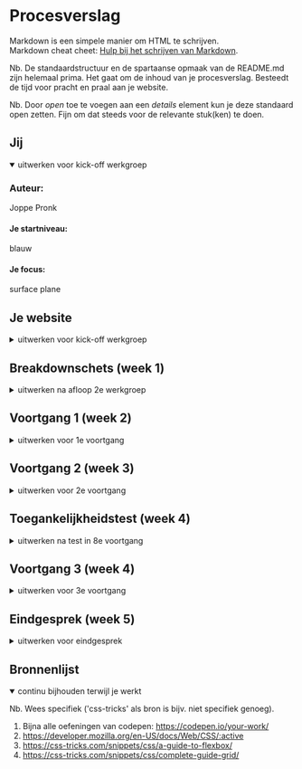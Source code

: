 # Procesverslag
Markdown is een simpele manier om HTML te schrijven.  
Markdown cheat cheet: [Hulp bij het schrijven van Markdown](https://github.com/adam-p/markdown-here/wiki/Markdown-Cheatsheet).

Nb. De standaardstructuur en de spartaanse opmaak van de README.md zijn helemaal prima. Het gaat om de inhoud van je procesverslag. Besteedt de tijd voor pracht en praal aan je website.

Nb. Door *open* toe te voegen aan een *details* element kun je deze standaard open zetten. Fijn om dat steeds voor de relevante stuk(ken) te doen.





## Jij

<details open>
<summary>uitwerken voor kick-off werkgroep</summary>

### Auteur:
Joppe Pronk

#### Je startniveau:
 blauw

#### Je focus:
surface plane
 
</details>





## Je website

<details>
<summary>uitwerken voor kick-off werkgroep</summary>

### Je opdracht:
https://nl.karhu.com/
 
#### Screenshot(s) van de eerste pagina (small screen): 
Homepagina
<img src="images/home.png" width="375px" alt="Dit is de home pagina">

#### Screenshot(s) van de tweede pagina (small screen):
Over Karhu
<img src="images/over.png" width="375px" alt="Hier lees je meer over het merk">
 
</details>





## Breakdownschets (week 1)

<details>
<summary>uitwerken na afloop 2e werkgroep</summary>

### de hele pagina: 


### dynamisch deel (bijv menu): 


### wellicht nog een dynamisch deel (bijv filter): 


</details>





## Voortgang 1 (week 2)

<details>
<summary>uitwerken voor 1e voortgang</summary>

### Stand van zaken
Alle content en afbeeldingen zijn zo goed als erin gezet - heb nog moeite met hamburgere menu


### Agenda voor meeting
samen met je groepje opstellen

| Joppe.         | Maeren.            | Leo          | Timo                |
| ---            | ---                | ---          | ---                 |
| - Mijn HTML    | Responsiveness en  | Willekeurige-| html kan schrijven  |
| - Positioneren | positioneren.      | posities     | zonder div’s, id’s. |
|                | ...                | ...          | CSS positioneren    |


### Verslag van meeting
hier na afloop snel de uitkomsten van de meeting vastleggen

- punt 1: Tips voor hamburger menu: https://codepen.io/erikterwan/pen/EVzeRP
- punt 2: Kopjes boven de afbeeldingen


</details>





## Voortgang 2 (week 3)

<details>
<summary>uitwerken voor 2e voortgang</summary>

### Stand van zaken
Ik heb al een groot deel responsive gemaakt!


### Agenda voor meeting
samen met je groepje opstellen

| Joppe.         | Maeren             | Timo                     | Leo                                |
| ---            | ---                | ---                      | ---                                |
| Werken met     | nette html.        | Werken met media query's | Selectoren, wanner je met meerdere |
|-grid/ flexbox. | CSS positioneren.  | voor responsiveness      | paginas's werkt +                  |
| ...            | ...                | ...                      | media query's.                     |


### Verslag van meeting
hier na afloop snel de uitkomsten van de meeting vastleggen

- Tips voor een responsive menu
- Welke selectoren ik kan gebruiken, alleen div, class voor styling

</details>





## Toegankelijkheidstest (week 4)

<details>
<summary>uitwerken na test in 8e voortgang</summary>

### Bevindingen
Lijst met je bevindingen die in de test naar voren kwamen:
 
1) Muis en toetsenboard:
 
 - Met tab begint het bij een verkeerde button <--oplossing---> In de a een # plaatsen.
 - In menu is de active state niet zichtbaar <--oplossing---> :active in css.
 - Nog niet overal een hover state bij buttons <--oplossing---> Meer hover states implementeren.
 
2) Sreen readers:
 
 - Nog niet alle afbeeldinfgen hadden een naam gekregen <--oplossing---> bij img > alt specfieker zijn.
 
 
3) Diverse beperkingen
 
 - Buttons zijn redelijk klein  <--oplossing---> Buttons en de ruimte om de button vergroten.
 - Er zijn sommige tekstenslecht te lezen bijv. in de header  <--oplossing---> groter contrast in de kleuren gebruiken.
 
 
 
</details>





## Voortgang 3 (week 4)

<details>
<summary>uitwerken voor 3e voortgang</summary>

### Stand van zaken
Ik heb een beetje moeite met de footer maken, ik wil grid gebruiken, maar ik krijg heel veel witruimte tussen m'n teksten....


### Agenda voor meeting
samen met je groepje opstellen

|Joppe           | Timo.              | student 3    | student 4        |
| ---            | ---                | ---          | ---              |
| Grid +         | Media query's      | en ik dit    | en dan ik dat    |
| font-face      |                    | nog een punt | dit wil ik zeker |
| ...            | ...                | ...          | ...              |


### Verslag van meeting
hier na afloop snel de uitkomsten van de meeting vastleggen

- Ik kan het best eerst een tekening maken van het er met grid uit moet te komen zien, en daarna met grid aan de slag gaan
- Ik moet voor de verschillende fotns ook eigen font familys aanmaken... deze hoeven ook niet perse in de :root.
 

</details>





## Eindgesprek (week 5)

<details>
<summary>uitwerken voor eindgesprek</summary>

### Stand van zaken
Ik heb voor het eerst gewerkt met grids, dat ging in het begin moeizaam, maar na een tijdje begon het steeds beter te lukken.
Ik voorla ondervinden dan grids heel flexiebel zijn. 
 
<img src="images/MeerBlogs.png" width="375px" alt="Meer Blogs onderdeel">
 
<img src="images/MeerBlogCode.png" width="375px" alt="Code Meer Blogs onderdeel">
 
 
Waar ik nog wel een beetje moeite mee had was het menu na te maken van de live website, dit is me ook deels niet gelukt (ook door de deadline) 

  
<img src="images/Schermafbeelding 2021-10-04 om 16.02.40.png" width="375px" alt="Het menu">
 
<img src="images/Schermafbeelding 2021-10-04 om 16.02.59.png" width="375px" alt="Code Het menu">
 
 
### Screenshot(s)

hier screenshot(s) van je eindresultaat


<img src="images/Screenshot 2021-10-04 at 15-55-52 Karhu.png" width="375px" alt="Dit is de home pagina Mobile">

<img src="images/Screenshot 2021-10-04 at 15-48-26 Karhu.png" width="375px" alt="Hele pagina Home">
 
<img src="images/Screenshot 2021-10-04 at 15-48-45 Karhu.png" width="375px" alt="Dit is de Over ons pagina">

<img src="images/Screenshot 2021-10-04 at 15-52-03 Karhu.png" width="375px" alt="Dit is de Over ons pagina Mobile">
 
 
</details>





## Bronnenlijst

<details open>
<summary>continu bijhouden terwijl je werkt</summary>

Nb. Wees specifiek ('css-tricks' als bron is bijv. niet specifiek genoeg).

1. Bijna alle oefeningen van codepen: https://codepen.io/your-work/
2. https://developer.mozilla.org/en-US/docs/Web/CSS/:active
3. https://css-tricks.com/snippets/css/a-guide-to-flexbox/
4. https://css-tricks.com/snippets/css/complete-guide-grid/

</details>
